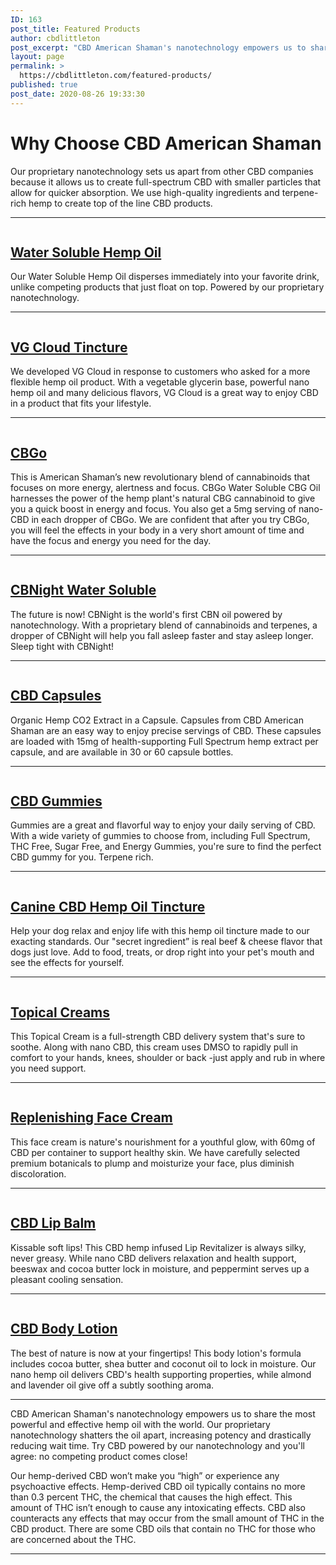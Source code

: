 ```yaml
---
ID: 163
post_title: Featured Products
author: cbdlittleton
post_excerpt: "CBD American Shaman's nanotechnology empowers us to share the most powerful and effective hemp oil with the world. Our proprietary nanotechnology shatters the oil apart, increasing potency and drastically reducing wait time. Try CBD powered by our nanotechnology and you'll agree: no competing product comes close!"
layout: page
permalink: >
  https://cbdlittleton.com/featured-products/
published: true
post_date: 2020-08-26 19:33:30
---
```

<!-- wp:heading {"level":1} -->
<h1>Why Choose CBD American Shaman</h1>
<!-- /wp:heading -->

<!-- wp:paragraph -->
<p>Our&nbsp;proprietary nanotechnology&nbsp;sets us apart from other CBD companies because it allows us to create full-spectrum CBD with smaller particles that allow for quicker absorption. We use high-quality ingredients and terpene-rich hemp to create top of the line&nbsp;CBD products.&nbsp;&nbsp;</p>
<!-- /wp:paragraph -->

<!-- wp:separator -->
<hr class="wp-block-separator"/>
<!-- /wp:separator -->

<!-- wp:columns {"verticalAlignment":"center"} -->
<div class="wp-block-columns are-vertically-aligned-center"><!-- wp:column {"verticalAlignment":"center"} -->
<div class="wp-block-column is-vertically-aligned-center"><!-- wp:image {"id":164,"sizeSlug":"large"} -->
<figure class="wp-block-image size-large"><a href="https://cbdamericanshaman.com/littleton/vg-cloud-terpene-rich-cbd-oil-tincture"><img src="http://cbdlittleton.com/wp-content/uploads/2020/08/water-soluble-full-spectrum-hemp-oil-30ml.jpg" alt="" class="wp-image-164"/></a></figure>
<!-- /wp:image --></div>
<!-- /wp:column -->

<!-- wp:column {"verticalAlignment":"center"} -->
<div class="wp-block-column is-vertically-aligned-center"><!-- wp:heading -->
<h2><a href="https://cbdamericanshaman.com/littleton/vg-cloud-terpene-rich-cbd-oil-tincture">Water Soluble Hemp Oil</a></h2>
<!-- /wp:heading -->

<!-- wp:paragraph -->
<p>Our Water Soluble Hemp Oil disperses immediately into your favorite drink, unlike competing products that just float on top. Powered by our proprietary nanotechnology. </p>
<!-- /wp:paragraph --></div>
<!-- /wp:column --></div>
<!-- /wp:columns -->

<!-- wp:separator -->
<hr class="wp-block-separator"/>
<!-- /wp:separator -->

<!-- wp:columns -->
<div class="wp-block-columns"><!-- wp:column {"verticalAlignment":"center"} -->
<div class="wp-block-column is-vertically-aligned-center"><!-- wp:image {"id":166,"sizeSlug":"large"} -->
<figure class="wp-block-image size-large"><a href="https://cbdamericanshaman.com/littleton/vg-cloud-terpene-rich-cbd-oil-tincture"><img src="http://cbdlittleton.com/wp-content/uploads/2020/08/cloud-tincture-cbd-terpene-rich-hemp-oil.jpg" alt="" class="wp-image-166"/></a></figure>
<!-- /wp:image --></div>
<!-- /wp:column -->

<!-- wp:column {"verticalAlignment":"center"} -->
<div class="wp-block-column is-vertically-aligned-center"><!-- wp:heading -->
<h2><a href="https://cbdamericanshaman.com/littleton/vg-cloud-terpene-rich-cbd-oil-tincture">VG Cloud Tincture</a></h2>
<!-- /wp:heading -->

<!-- wp:paragraph -->
<p>We developed VG Cloud in response to customers who asked for a more flexible hemp oil product. With a vegetable glycerin base, powerful nano hemp oil and many delicious flavors, VG Cloud is a great way to enjoy CBD in a product that fits your lifestyle.</p>
<!-- /wp:paragraph --></div>
<!-- /wp:column --></div>
<!-- /wp:columns -->

<!-- wp:separator -->
<hr class="wp-block-separator"/>
<!-- /wp:separator -->

<!-- wp:columns {"verticalAlignment":"center"} -->
<div class="wp-block-columns are-vertically-aligned-center"><!-- wp:column {"verticalAlignment":"center"} -->
<div class="wp-block-column is-vertically-aligned-center"><!-- wp:image {"id":280,"sizeSlug":"large"} -->
<figure class="wp-block-image size-large"><a href="https://cbdamericanshaman.com/littleton/cbg-oil"><img src="http://cbdlittleton.com/wp-content/uploads/2020/08/cbgo-cbg-oil.jpg" alt="" class="wp-image-280"/></a></figure>
<!-- /wp:image --></div>
<!-- /wp:column -->

<!-- wp:column {"verticalAlignment":"center"} -->
<div class="wp-block-column is-vertically-aligned-center"><!-- wp:heading -->
<h2><a href="https://cbdamericanshaman.com/littleton/cbg-oil">CBGo</a></h2>
<!-- /wp:heading -->

<!-- wp:paragraph -->
<p>This is American Shaman’s new revolutionary blend of cannabinoids that focuses on more energy, alertness and focus. CBGo Water Soluble CBG Oil harnesses the power of the hemp plant's natural CBG cannabinoid to give you a quick boost in energy and focus. You also get a 5mg serving of nano-CBD in each dropper of CBGo. We are confident that after you try CBGo, you will feel the effects in your body in a very short amount of time and have the focus and energy you need for the day.</p>
<!-- /wp:paragraph --></div>
<!-- /wp:column --></div>
<!-- /wp:columns -->

<!-- wp:separator -->
<hr class="wp-block-separator"/>
<!-- /wp:separator -->

<!-- wp:columns {"verticalAlignment":"center"} -->
<div class="wp-block-columns are-vertically-aligned-center"><!-- wp:column {"verticalAlignment":"center"} -->
<div class="wp-block-column is-vertically-aligned-center"><!-- wp:image {"id":174,"sizeSlug":"full"} -->
<figure class="wp-block-image size-full"><a href="https://cbdamericanshaman.com/littleton/cbn-oil"><img src="http://cbdlittleton.com/wp-content/uploads/2020/08/cbnight.jpg" alt="" class="wp-image-174"/></a></figure>
<!-- /wp:image --></div>
<!-- /wp:column -->

<!-- wp:column {"verticalAlignment":"center"} -->
<div class="wp-block-column is-vertically-aligned-center"><!-- wp:heading -->
<h2><a href="https://cbdamericanshaman.com/littleton/cbn-oil">CBNight Water Soluble</a></h2>
<!-- /wp:heading -->

<!-- wp:paragraph -->
<p>The future is now! CBNight is the world's first CBN oil powered by nanotechnology. With a proprietary blend of cannabinoids and terpenes, a dropper of CBNight will help you fall asleep faster and stay asleep longer. Sleep tight with CBNight!</p>
<!-- /wp:paragraph --></div>
<!-- /wp:column --></div>
<!-- /wp:columns -->

<!-- wp:separator -->
<hr class="wp-block-separator"/>
<!-- /wp:separator -->

<!-- wp:columns {"verticalAlignment":"center"} -->
<div class="wp-block-columns are-vertically-aligned-center"><!-- wp:column {"verticalAlignment":"center"} -->
<div class="wp-block-column is-vertically-aligned-center"><!-- wp:image {"id":184,"sizeSlug":"large"} -->
<figure class="wp-block-image size-large"><a href="https://cbdamericanshaman.com/littleton/concentrated-cbd-hemp-oil-capsules-15mg"><img src="http://cbdlittleton.com/wp-content/uploads/2020/08/concentrated-hemp-oil-capsules.jpg" alt="" class="wp-image-184"/></a></figure>
<!-- /wp:image --></div>
<!-- /wp:column -->

<!-- wp:column {"verticalAlignment":"center"} -->
<div class="wp-block-column is-vertically-aligned-center"><!-- wp:heading -->
<h2><a href="https://cbdamericanshaman.com/littleton/concentrated-cbd-hemp-oil-capsules-15mg">CBD Capsules</a></h2>
<!-- /wp:heading -->

<!-- wp:paragraph -->
<p>Organic Hemp CO2 Extract in a Capsule. Capsules from CBD American Shaman are an easy way to enjoy precise servings of CBD. These capsules are loaded with 15mg of health-supporting Full Spectrum hemp extract per capsule, and are available in 30 or 60 capsule bottles.</p>
<!-- /wp:paragraph --></div>
<!-- /wp:column --></div>
<!-- /wp:columns -->

<!-- wp:separator -->
<hr class="wp-block-separator"/>
<!-- /wp:separator -->

<!-- wp:columns {"verticalAlignment":"center"} -->
<div class="wp-block-columns are-vertically-aligned-center"><!-- wp:column {"verticalAlignment":"center"} -->
<div class="wp-block-column is-vertically-aligned-center"><!-- wp:image {"align":"center","id":185,"sizeSlug":"full"} -->
<div class="wp-block-image"><figure class="aligncenter size-full"><a href="https://cbdamericanshaman.com/littleton/cbd-gummies-10mg"><img src="http://cbdlittleton.com/wp-content/uploads/2020/08/cbd-gummies.jpg" alt="" class="wp-image-185"/></a></figure></div>
<!-- /wp:image --></div>
<!-- /wp:column -->

<!-- wp:column {"verticalAlignment":"center"} -->
<div class="wp-block-column is-vertically-aligned-center"><!-- wp:heading -->
<h2><a href="https://cbdamericanshaman.com/littleton/cbd-gummies-10mg">CBD Gummies</a></h2>
<!-- /wp:heading -->

<!-- wp:paragraph -->
<p>Gummies are a great and flavorful way to enjoy your daily serving of CBD. With a wide variety of gummies to choose from, including Full Spectrum, THC Free, Sugar Free, and Energy Gummies, you're sure to find the perfect CBD gummy for you. Terpene rich.</p>
<!-- /wp:paragraph --></div>
<!-- /wp:column --></div>
<!-- /wp:columns -->

<!-- wp:separator -->
<hr class="wp-block-separator"/>
<!-- /wp:separator -->

<!-- wp:columns -->
<div class="wp-block-columns"><!-- wp:column -->
<div class="wp-block-column"><!-- wp:image {"align":"center","id":188,"sizeSlug":"medium"} -->
<div class="wp-block-image"><figure class="aligncenter size-medium"><a href="https://cbdamericanshaman.com/littleton/canine-cbd-and-terpene-rich-hemp-oil-water-soluble"><img src="http://cbdlittleton.com/wp-content/uploads/2020/08/canine-cbd-hemp-oil-tincture-300x250.jpg" alt="" class="wp-image-188"/></a></figure></div>
<!-- /wp:image --></div>
<!-- /wp:column -->

<!-- wp:column {"verticalAlignment":"center"} -->
<div class="wp-block-column is-vertically-aligned-center"><!-- wp:heading -->
<h2><a href="https://cbdamericanshaman.com/littleton/canine-cbd-and-terpene-rich-hemp-oil-water-soluble">Canine CBD Hemp Oil Tincture</a></h2>
<!-- /wp:heading -->

<!-- wp:paragraph -->
<p>Help your dog relax and enjoy life with this hemp oil tincture made to our exacting standards. Our "secret ingredient” is real beef &amp; cheese flavor that dogs just love. Add to food, treats, or drop right into your pet's mouth and see the effects for yourself.</p>
<!-- /wp:paragraph --></div>
<!-- /wp:column --></div>
<!-- /wp:columns -->

<!-- wp:separator -->
<hr class="wp-block-separator"/>
<!-- /wp:separator -->

<!-- wp:columns {"verticalAlignment":"center"} -->
<div class="wp-block-columns are-vertically-aligned-center"><!-- wp:column {"verticalAlignment":"center"} -->
<div class="wp-block-column is-vertically-aligned-center"><!-- wp:image {"align":"center","id":190,"sizeSlug":"medium"} -->
<div class="wp-block-image"><figure class="aligncenter size-medium"><a href="https://cbdamericanshaman.com/littleton/topical-cream-500mg"><img src="http://cbdlittleton.com/wp-content/uploads/2020/08/anti-inflammatory-topical-cream-300x200.jpg" alt="" class="wp-image-190"/></a></figure></div>
<!-- /wp:image --></div>
<!-- /wp:column -->

<!-- wp:column {"verticalAlignment":"center"} -->
<div class="wp-block-column is-vertically-aligned-center"><!-- wp:heading -->
<h2><a href="https://cbdamericanshaman.com/littleton/topical-cream-500mg">Topical Creams</a></h2>
<!-- /wp:heading -->

<!-- wp:paragraph -->
<p>This Topical Cream is a full-strength CBD delivery system that's sure to soothe. Along with nano CBD, this cream uses DMSO to rapidly pull in comfort to your hands, knees, shoulder or back -just apply and rub in where you need support.</p>
<!-- /wp:paragraph --></div>
<!-- /wp:column --></div>
<!-- /wp:columns -->

<!-- wp:separator -->
<hr class="wp-block-separator"/>
<!-- /wp:separator -->

<!-- wp:columns {"verticalAlignment":"center"} -->
<div class="wp-block-columns are-vertically-aligned-center"><!-- wp:column {"verticalAlignment":"center"} -->
<div class="wp-block-column is-vertically-aligned-center"><!-- wp:image {"align":"center","id":193,"sizeSlug":"medium"} -->
<div class="wp-block-image"><figure class="aligncenter size-medium"><a href="https://cbdamericanshaman.com/arvada/replenishing-face-cream"><img src="http://cbdlittleton.com/wp-content/uploads/2020/08/replenishing-face-cream-300x300.jpg" alt="" class="wp-image-193"/></a></figure></div>
<!-- /wp:image --></div>
<!-- /wp:column -->

<!-- wp:column {"verticalAlignment":"center"} -->
<div class="wp-block-column is-vertically-aligned-center"><!-- wp:heading -->
<h2><a href="https://cbdamericanshaman.com/arvada/replenishing-face-cream">Replenishing Face Cream</a></h2>
<!-- /wp:heading -->

<!-- wp:paragraph -->
<p>This face cream is nature's nourishment for a youthful glow, with 60mg of CBD per container to support healthy skin. We have carefully selected premium botanicals to plump and moisturize your face, plus diminish discoloration. </p>
<!-- /wp:paragraph --></div>
<!-- /wp:column --></div>
<!-- /wp:columns -->

<!-- wp:separator -->
<hr class="wp-block-separator"/>
<!-- /wp:separator -->

<!-- wp:columns {"verticalAlignment":"center"} -->
<div class="wp-block-columns are-vertically-aligned-center"><!-- wp:column {"verticalAlignment":"center"} -->
<div class="wp-block-column is-vertically-aligned-center"><!-- wp:image {"id":196,"sizeSlug":"large"} -->
<figure class="wp-block-image size-large"><a href="https://cbdamericanshaman.com/arvada/lip-revitalizer"><img src="http://cbdlittleton.com/wp-content/uploads/2020/08/lip-revitalizer.jpg" alt="" class="wp-image-196"/></a></figure>
<!-- /wp:image --></div>
<!-- /wp:column -->

<!-- wp:column {"verticalAlignment":"center"} -->
<div class="wp-block-column is-vertically-aligned-center"><!-- wp:heading -->
<h2><a href="https://cbdamericanshaman.com/arvada/lip-revitalizer">CBD Lip Balm</a></h2>
<!-- /wp:heading -->

<!-- wp:paragraph -->
<p>Kissable soft lips! This CBD hemp infused Lip Revitalizer is always silky, never greasy. While nano CBD delivers relaxation and health support, beeswax and cocoa butter lock in moisture, and peppermint serves up a pleasant cooling sensation.</p>
<!-- /wp:paragraph --></div>
<!-- /wp:column --></div>
<!-- /wp:columns -->

<!-- wp:separator -->
<hr class="wp-block-separator"/>
<!-- /wp:separator -->

<!-- wp:columns {"verticalAlignment":"center"} -->
<div class="wp-block-columns are-vertically-aligned-center"><!-- wp:column {"verticalAlignment":"center"} -->
<div class="wp-block-column is-vertically-aligned-center"><!-- wp:image {"id":200,"sizeSlug":"large"} -->
<figure class="wp-block-image size-large"><a href="https://cbdamericanshaman.com/arvada/hydrating-body-lotion"><img src="http://cbdlittleton.com/wp-content/uploads/2020/08/hydrating-body-lotion.png" alt="" class="wp-image-200"/></a></figure>
<!-- /wp:image --></div>
<!-- /wp:column -->

<!-- wp:column {"verticalAlignment":"center"} -->
<div class="wp-block-column is-vertically-aligned-center"><!-- wp:heading -->
<h2><a href="https://cbdamericanshaman.com/arvada/hydrating-body-lotion">CBD Body Lotion</a></h2>
<!-- /wp:heading -->

<!-- wp:paragraph -->
<p>The best of nature is now at your fingertips! This body lotion's formula includes cocoa butter, shea butter and coconut oil to lock in moisture. Our nano hemp oil delivers CBD's health supporting properties, while almond and lavender oil give off a subtly soothing aroma.</p>
<!-- /wp:paragraph --></div>
<!-- /wp:column --></div>
<!-- /wp:columns -->

<!-- wp:separator -->
<hr class="wp-block-separator"/>
<!-- /wp:separator -->

<!-- wp:paragraph -->
<p>CBD American Shaman's nanotechnology empowers us to share the most powerful and effective hemp oil with the world. Our proprietary nanotechnology shatters the oil apart, increasing potency and drastically reducing wait time. Try CBD powered by our nanotechnology and you'll agree: no competing product comes close!</p>
<!-- /wp:paragraph -->

<!-- wp:paragraph -->
<p>Our hemp-derived CBD won’t make you “high” or experience any psychoactive effects. Hemp-derived CBD oil typically contains no more than 0.3 percent THC, the chemical that causes the high effect. This amount of THC isn’t enough to cause any intoxicating effects. CBD also counteracts any effects that may occur from the small amount of THC in the CBD product. There are some CBD oils that contain no THC for those who are concerned about the THC.</p>
<!-- /wp:paragraph -->

<!-- wp:separator -->
<hr class="wp-block-separator"/>
<!-- /wp:separator -->